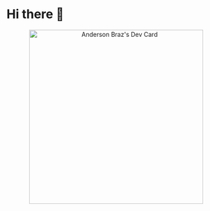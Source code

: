 
# Hi there 👋
<center>
<a href="https://app.daily.dev/andersonbraz"><img src="https://api.daily.dev/devcards/7a11f6d9c0404e02940ea963d36461fa.png?r=s1l" width="400" alt="Anderson Braz's Dev Card"/></a>
</center>
